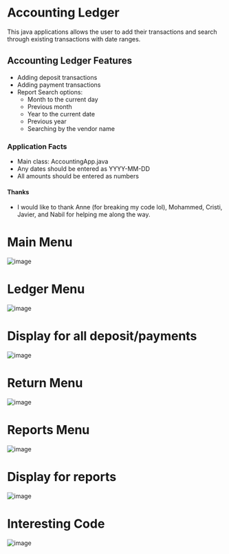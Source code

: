 # Accounting Ledger
This java applications allows the user to add their transactions and search through existing transactions with date ranges.
## Accounting Ledger Features
- Adding deposit transactions
- Adding payment transactions
- Report Search options:
  - Month to the current day
  - Previous month
  - Year to the current date
  - Previous year
  - Searching by the vendor name
### Application Facts
  - Main class: AccountingApp.java
  - Any dates should be entered as YYYY-MM-DD
  - All amounts should be entered as numbers
#### Thanks
- I would like to thank Anne (for breaking my code lol), Mohammed, Cristi, Javier, and Nabil for helping me along the way.

# Main Menu
![image](https://user-images.githubusercontent.com/129906864/236238676-ea7e24d4-88b6-43df-911d-eb80e767e174.png)

# Ledger Menu
![image](https://user-images.githubusercontent.com/129906864/236238847-705cc471-bc8f-4f8c-bcb0-a761d07d50cd.png)

# Display for all deposit/payments
![image](https://user-images.githubusercontent.com/129906864/236256046-295be98e-9ee4-4886-a7c4-cd7304b26a7a.png)

# Return Menu
![image](https://user-images.githubusercontent.com/129906864/236239315-bf6ec9c7-38fe-4edb-9d6c-abf9ea29b14f.png)

# Reports Menu
![image](https://user-images.githubusercontent.com/129906864/236239667-44dce1c8-7a6f-426a-9003-57abc70308f3.png)

# Display for reports
![image](https://user-images.githubusercontent.com/129906864/236239868-63df8df5-aa42-41d5-968e-3bd3efa5e6ba.png)

# Interesting Code
![image](https://user-images.githubusercontent.com/129906864/236240798-55a7d6ce-dc3e-432d-8cc6-9b9de07f78d2.png)
